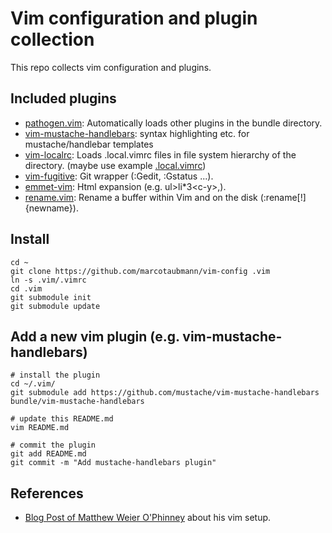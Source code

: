 Vim configuration and plugin collection
=======================================

This repo collects vim configuration and plugins.

Included plugins
----------------
* [pathogen.vim](https://github.com/tpope/vim-pathogen): Automatically loads other plugins in the bundle directory.
* [vim-mustache-handlebars](https://github.com/mustache/vim-mustache-handlebars): syntax highlighting etc. for mustache/handlebar templates
* [vim-localrc](https://github.com/thinca/vim-localrc): Loads .local.vimrc files in file system hierarchy of the directory. (maybe use example [.local.vimrc](./examples/.local.vimrc))
* [vim-fugitive](http://github.com/tpope/vim-fugitive.git): Git wrapper (:Gedit, :Gstatus ...).
* [emmet-vim](https://github.com/mattn/emmet-vim): Html expansion (e.g. ul&gt;li\*3&lt;c-y&gt;,).
* [rename.vim](https://github.com/danro/rename.vim): Rename a buffer within Vim and on the disk (:rename[!] {newname}).

Install
-------
    cd ~
    git clone https://github.com/marcotaubmann/vim-config .vim
    ln -s .vim/.vimrc
    cd .vim
    git submodule init
    git submodule update


Add a new vim plugin (e.g. vim-mustache-handlebars)
---------------------------------------------------
    # install the plugin
    cd ~/.vim/
    git submodule add https://github.com/mustache/vim-mustache-handlebars bundle/vim-mustache-handlebars
    
    # update this README.md
    vim README.md
    
    # commit the plugin
    git add README.md
    git commit -m "Add mustache-handlebars plugin"


References
----------
* [Blog Post of Matthew Weier O'Phinney](https://mwop.net/blog/249-Vim-Toolbox,-2010-Edition.html) about his vim setup.

